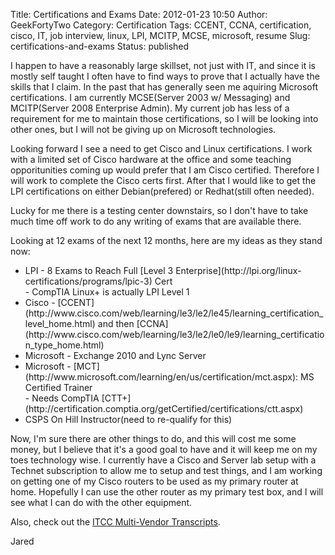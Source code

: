 Title: Certifications and Exams
Date: 2012-01-23 10:50
Author: GeekFortyTwo
Category: Certification
Tags: CCENT, CCNA, certification, cisco, IT, job interview, linux, LPI, MCITP, MCSE, microsoft, resume
Slug: certifications-and-exams
Status: published

I happen to have a reasonably large skillset, not just with IT, and
since it is mostly self taught I often have to find ways to prove that I
actually have the skills that I claim. In the past that has generally
seen me aquiring Microsoft certifications. I am currently MCSE(Server
2003 w/ Messaging) and MCITP(Server 2008 Enterprise Admin). My current
job has less of a requirement for me to maintain those certifications,
so I will be looking into other ones, but I will not be giving up on
Microsoft technologies.<!--more-->

Looking forward I see a need to get Cisco and Linux certifications. I
work with a limited set of Cisco hardware at the office and some
teaching opporitunities coming up would prefer that I am Cisco
certified. Therefore I will work to complete the Cisco certs first.
After that I would like to get the LPI certifications on either
Debian(prefered) or Redhat(still often needed).

Lucky for me there is a testing center downstairs, so I don't have to
take much time off work to do any writing of exams that are available
there.

Looking at 12 exams of the next 12 months, here are my ideas as they
stand now:

<ul>
<li>
LPI - 8 Exams to Reach Full [Level 3
Enterprise](http://lpi.org/linux-certifications/programs/lpic-3) Cert

</li>
-   CompTIA Linux+ is actually LPI Level 1

<li>
Cisco -
[CCENT](http://www.cisco.com/web/learning/le3/le2/le45/learning_certification_level_home.html)
and then
[CCNA](http://www.cisco.com/web/learning/le3/le2/le0/le9/learning_certification_type_home.html)

</li>
<li>
Microsoft - Exchange 2010 and Lync Server

</li>
<li>
Microsoft -
[MCT](http://www.microsoft.com/learning/en/us/certification/mct.aspx):
MS Certified Trainer

</li>
-   Needs CompTIA
    [CTT+](http://certification.comptia.org/getCertified/certifications/ctt.aspx)

<li>
CSPS On Hill Instructor(need to re-qualify for this)

</li>
</ul>
Now, I'm sure there are other things to do, and this will cost me some
money, but I believe that it's a good goal to have and it will keep me
on my toes technology wise. I currently have a Cisco and Server lab
setup with a Technet subscription to allow me to setup and test things,
and I am working on getting one of my Cisco routers to be used as my
primary router at home. Hopefully I can use the other router as my
primary test box, and I will see what I can do with the other equipment.

Also, check out the [ITCC Multi-Vendor
Transcripts](http://www.techcertregistry.org/).

Jared

